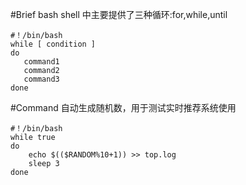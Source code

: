 #Brief
bash shell 中主要提供了三种循环:for,while,until

```shell
#！/bin/bash
while [ condition ]
do
   command1
   command2
   command3
done
```

#Command
自动生成随机数，用于测试实时推荐系统使用

```shell
#！/bin/bash
while true
do
	echo $(($RANDOM%10+1)) >> top.log
	sleep 3
done
```